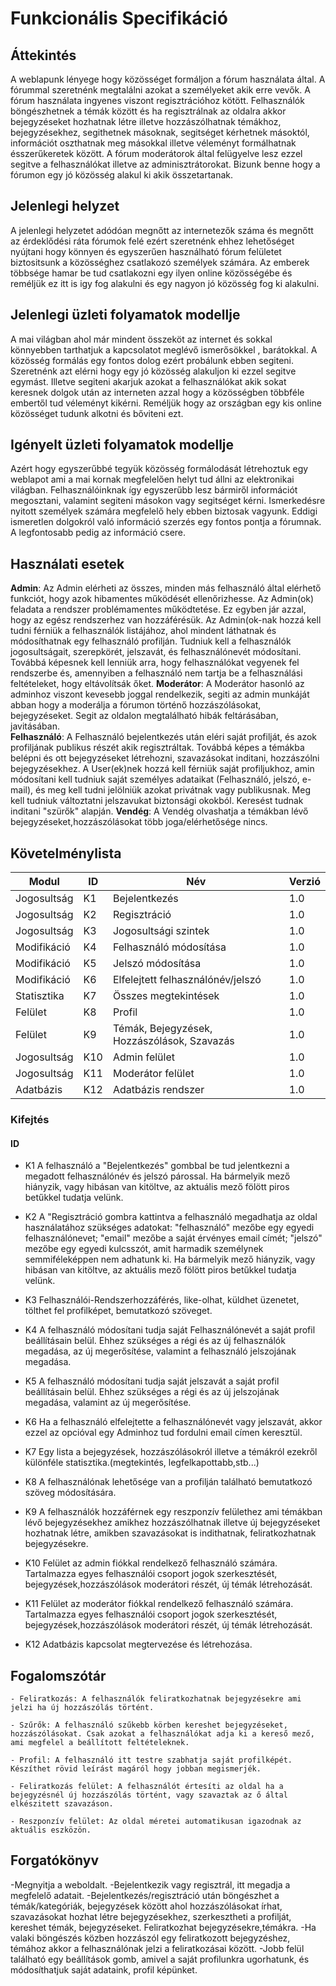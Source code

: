 # Funkcionális Specifikáció

## Áttekintés
A weblapunk lényege hogy közösséget formáljon a fórum használata által. A fórummal szeretnénk megtalálni azokat a személyeket akik erre vevők. 
A fórum használata ingyenes viszont regisztrációhoz kötött.
Felhasználók böngészhetnek a témák között és ha regisztrálnak az oldalra akkor bejegyzéseket hozhatnak létre illetve hozzászólhatnak témákhoz, bejegyzésekhez, segithetnek másoknak, segitséget kérhetnek másoktól, információt oszthatnak meg másokkal illetve véleményt formálhatnak ésszerűkeretek között. 
A fórum moderátorok által felügyelve lesz ezzel segitve a felhasználókat illetve az adminisztrátorokat.
Bizunk benne hogy a fórumon egy jó közösség alakul ki akik összetartanak.

## Jelenlegi helyzet
A jelenlegi helyzetet adódóan 	megnőtt az internetezők száma és megnőtt az érdeklődési ráta fórumok felé ezért szeretnénk ehhez lehetőséget nyújtani hogy könnyen és egyszerűen használható fórum felületet biztositsunk a közösséghez csatlakozó személyek számára. Az emberek többsége hamar be tud csatlakozni egy ilyen online közösségébe és reméljük ez itt is igy fog alakulni és egy nagyon jó közösség fog ki alakulni.

## Jelenlegi üzleti folyamatok modellje

A mai világban ahol már mindent összeköt az internet és sokkal könnyebben tarthatjuk a kapcsolatot meglévő ismerősökkel , barátokkal. A közösség formálás egy fontos dolog ezért probálunk ebben segiteni.
Szeretnénk azt elérni hogy egy jó közösség alakuljon ki ezzel segitve egymást. Illetve segiteni akarjuk azokat a felhasználókat akik sokat keresnek dolgok után az interneten azzal hogy a közösségben többféle embertől tud véleményt kikérni. Reméljük hogy az országban egy kis online közösséget tudunk alkotni és bőviteni ezt. 

## Igényelt üzleti folyamatok modellje

Azért hogy egyszerűbbé tegyük közösség formálodását létrehoztuk egy weblapot ami a mai kornak megfelelően helyt tud állni az elektronikai világban. Felhasználóinknak így egyszerűbb lesz bármiről információt megosztani, valamint segiteni másokon vagy segitséget kérni. Ismerkedésre nyitott személyek számára megfelelő hely ebben biztosak vagyunk. Eddigi ismeretlen dolgokról való információ szerzés egy fontos pontja a fórumnak. A legfontosabb pedig az információ csere.

## Használati esetek
**Admin**: Az Admin elérheti az összes, minden más felhasználó által elérhető funkciót, hogy azok hibamentes működését ellenőrizhesse. Az Admin(ok) feladata a rendszer problémamentes működtetése. Ez egyben jár azzal, hogy az egész rendszerhez van hozzáférésük. Az Admin(ok-nak hozzá kell tudni férniük a felhasználók listájához, ahol mindent láthatnak és módosíthatnak egy felhasználó profilján. Tudniuk kell a felhasználók jogosultságait, szerepkörét, jelszavát, és felhasználónevét módosítani. Továbbá képesnek kell lenniük arra, hogy felhasználókat vegyenek fel rendszerbe és, amennyiben a felhasználó nem tartja be a felhasználási feltételeket, hogy eltávolítsák őket.
**Moderátor**: A Moderátor hasonló az adminhoz viszont kevesebb joggal rendelkezik, segiti az admin munkáját abban hogy a moderálja a fórumon történő hozzászólásokat, bejegyzéseket. Segit az oldalon megtalálható hibák feltárásában, javitásában.	
**Felhasználó**: A Felhasználó bejelentkezés után eléri saját profilját, és azok profiljának publikus részét akik regisztráltak. Továbbá képes a témákba belépni és ott bejegyzéseket létrehozni, szavazásokat inditani, hozzászólni bejegyzésekhez. A User(ek)nek hozzá kell férniük saját profiljukhoz, amin módosítani kell tudniuk saját személyes adataikat (Felhasználó, jelszó, e-mail), és meg kell tudni jelölniük azokat privátnak vagy publikusnak. Meg kell tudniuk változtatni jelszavukat biztonsági okokból. Keresést tudnak inditani "szürők" alapján.
**Vendég**: A Vendég olvashatja a témákban lévő bejegyzéseket,hozzászólásokat több joga/elérhetősége nincs.

## Követelménylista

|   Modul   | ID |  Név   |  Verzió  |
|-----------|----|--------|----------|
|Jogosultság| K1 | Bejelentkezés|1.0|
|Jogosultság|K2|Regisztráció|1.0|
|Jogosultság|K3|Jogosultsági szintek|1.0|
|Modifikáció|K4|Felhasználó módosítása|1.0|
|Modifikáció|K5|Jelszó módosítása|1.0|
|Modifikáció|K6|Elfelejtett felhasználónév/jelszó|1.0|
|Statisztika|K7|Összes megtekintések|1.0|
|Felület|K8|Profil|1.0|
|Felület|K9|Témák, Bejegyzések, Hozzászólások, Szavazás|1.0|
|Jogosultság|K10|Admin felület|1.0|
|Jogosultság|K11|Moderátor felület|1.0|
|Adatbázis|K12|Adatbázis rendszer|1.0|

### Kifejtés    
#### ID
- K1  A felhasználó a "Bejelentkezés" gombbal be tud jelentkezni a megadott felhasználónév és jelszó párossal. Ha bármelyik mező hiányzik, vagy hibásan van kitöltve, az aktuális mező fölött piros betűkkel tudatja velünk.

- K2  A "Regisztráció gombra kattintva a felhasználó megadhatja az oldal használatához szükséges adatokat: "felhasználó" mezőbe egy egyedi felhasználónevet; "email" mezőbe a saját érvényes email címét; "jelszó" mezőbe egy egyedi kulcsszót, amit harmadik személynek semmiféleképpen nem adhatunk ki.
Ha bármelyik mező hiányzik, vagy hibásan van kitöltve, az aktuális mező fölött piros betűkkel tudatja velünk.

- K3  Felhasználói-Rendszerhozzáférés, like-olhat, küldhet üzenetet, tölthet fel profilképet, bemutatkozó szöveget.

- K4 A felhasználó módosítani tudja saját Felhasználónevét a saját profil beállításain belül. Ehhez szükséges a régi és az új felhasználók megadása, az új megerősítése, valamint a felhasználó jelszojának megadása. 

- K5 A felhasználó módosítani tudja saját jelszavát a saját profil beállításain belül. Ehhez szükséges a régi és az új jelszojának megadása, valamint az új megerősítése.

- K6 Ha a felhasználó elfelejtette a felhasználónevét vagy jelszavát, akkor ezzel az opcióval egy Adminhoz tud fordulni email címen keresztül.

- K7 Egy lista a bejegyzések, hozzászólásokról illetve a témákról ezekről különféle statisztika.(megtekintés, legfelkapottabb,stb...)

- K8 A felhasználónak lehetősége van a profilján található bemutatkozó szöveg módosítására.

- K9 A felhasználók hozzáférnek egy reszponzív felülethez ami témákban lévő bejegyzésekhez amikhez hozzászólhatnak illetve új bejegyzéseket hozhatnak létre, amikben szavazásokat is indithatnak, feliratkozhatnak bejegyzésekre.

- K10 Felület az admin fiókkal rendelkező felhasználó számára. Tartalmazza egyes felhasználói csoport jogok szerkesztését, bejegyzések,hozzászólások moderátori részét, új témák létrehozását.

- K11  Felület az moderátor fiókkal rendelkező felhasználó számára. Tartalmazza egyes felhasználói csoport jogok szerkesztését, bejegyzések,hozzászólások moderátori részét, új témák létrehozását.

- K12 Adatbázis kapcsolat megtervezése és létrehozása.

## Fogalomszótár
	- Feliratkozás: A felhasználók feliratkozhatnak bejegyzésekre ami jelzi ha új hozzászólás történt.

	- Szűrők: A felhasználó szűkebb körben kereshet bejegyzéseket, hozzászólásokat. Csak azokat a felhasználókat adja ki a kereső mező, ami megfelel a beállított feltételeknek.

	- Profil: A felhasználó itt testre szabhatja saját profilképét. Készíthet rövid leírást magáról hogy jobban megismerjék.

	- Feliratkozás felület: A felhasználót értesíti az oldal ha a bejegyzésnél új hozzászólás történt, vagy szavaztak az ő által elkészitett szavazáson.

	- Reszponzív felület: Az oldal méretei automatikusan igazodnak az aktuális eszközön.

## Forgatókönyv
-Megnyitja a weboldalt.
-Bejelentkezik vagy regisztrál, itt megadja a megfelelő adatait.
-Bejelentkezés/regisztráció után böngészhet a témák/kategóriák, bejegyzések között ahol hozzászólásokat írhat, szavazásokat hozhat létre bejegyzésekhez, szerkesztheti a profilját, kereshet témák, bejegyzéseket. Feliratkozhat bejegyzésekre,témákra.
-Ha valaki böngészés közben hozzászól egy feliratkozott bejegyzéshez, témához akkor a felhasználónak jelzi a feliratkozásai között.
-Jobb felül található egy beállítások gomb, amivel a saját profilunkra ugorhatunk, és módosíthatjuk saját adataink, profil képünket.